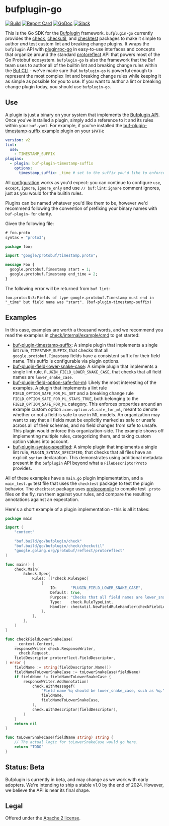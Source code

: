 # bufplugin-go

[![Build](https://github.com/bufbuild/bufplugin-go/actions/workflows/ci.yaml/badge.svg?branch=main)](https://github.com/bufbuild/bufplugin-go/actions/workflows/ci.yaml)
[![Report Card](https://goreportcard.com/badge/buf.build/go/bufplugin)](https://goreportcard.com/report/buf.build/go/bufplugin)
[![GoDoc](https://pkg.go.dev/badge/buf.build/go/bufplugin.svg)](https://pkg.go.dev/buf.build/go/bufplugin)
[![Slack](https://img.shields.io/badge/slack-buf-%23e01563)](https://buf.build/links/slack)

This is the Go SDK for the [Bufplugin](https://github.com/bufbuild/bufplugin) framework.
`bufplugin-go` currently provides the [check](https://pkg.go.dev/buf.build/go/bufplugin/check),
[checkutil](https://pkg.go.dev/buf.build/go/bufplugin/check/checkutil), and
[checktest](https://pkg.go.dev/buf.build/go/bufplugin/check/checktest) packages to make it simple to
author _and_ test custom lint and breaking change plugins. It wraps the `bufplugin` API with
[pluginrpc-go](https://github.com/pluginrpc/pluginrpc-go) in easy-to-use interfaces and concepts
that organize around the standard
[protoreflect](https://pkg.go.dev/google.golang.org/protobuf@v1.34.2/reflect/protoreflect) API that
powers most of the Go Protobuf ecosystem. `bufplugin-go` is also the framework that the Buf team
uses to author all of the builtin lint and breaking change rules within the
[Buf CLI](https://github.com/bufbuild/buf) - we've made sure that `bufplugin-go` is powerful enough
to represent the most complex lint and breaking change rules while keeping it as simple as possible
for you to use. If you want to author a lint or breaking change plugin today, you should use
`bufplugin-go`.

## Use

A plugin is just a binary on your system that implements the
[Bufplugin API](https://buf.build/bufbuild/bufplugin). Once you've installed a plugin, simply add a
reference to it and its rules within your `buf.yaml`. For example, if you've installed the
[buf-plugin-timestamp-suffix](check/internal/example/cmd/buf-plugin-timestamp-suffix) example plugin
on your `$PATH`:

```yaml
version: v2
lint:
  use:
    - TIMESTAMP_SUFFIX
plugins:
  - plugin: buf-plugin-timestamp-suffix
    options:
      timestamp_suffix: _time # set to the suffix you'd like to enforce
```

All [configuration](https://buf.build/docs/configuration/v2/buf-yaml) works as you'd expect: you can
continue to configure `use`, `except`, `ignore`, `ignore_only` and use `// buf:lint:ignore` comment
ignores, just as you would for the builtin rules.

Plugins can be named whatever you'd like them to be, however we'd recommend following the convention
of prefixing your binary names with `buf-plugin-` for clarity.

Given the following file:

```protobuf
# foo.proto
syntax = "proto3";

package foo;

import "google/protobuf/timestamp.proto";

message Foo {
  google.protobuf.Timestamp start = 1;
  google.protobuf.Timestamp end_time = 2;
}
```

The following error will be returned from `buf lint`:

```
foo.proto:8:3:Fields of type google.protobuf.Timestamp must end in "_time" but field name was "start". (buf-plugin-timestamp-suffix)
```

## Examples

In this case, examples are worth a thousand words, and we recommend you read the examples in
[check/internal/example/cmd](check/internal/example/cmd) to get started:

- [buf-plugin-timestamp-suffix](check/internal/example/cmd/buf-plugin-timestamp-suffix): A simple
  plugin that implements a single lint rule, `TIMESTAMP_SUFFIX`, that checks that all
  `google.protobuf.Timestamp` fields have a consistent suffix for their field name. This suffix is
  configurable via plugin options.
- [buf-plugin-field-lower-snake-case](check/internal/example/cmd/buf-plugin-field-lower-snake-case):
  A simple plugin that implements a single lint rule, `PLUGIN_FIELD_LOWER_SNAKE_CASE`, that checks
  that all field names are `lower_snake_case`.
- [buf-plugin-field-option-safe-for-ml](check/internal/example/cmd/buf-plugin-field-option-safe-for-ml):
  Likely the most interesting of the examples. A plugin that implements a lint rule
  `FIELD_OPTION_SAFE_FOR_ML_SET` and a breaking change rule `FIELD_OPTION_SAFE_FOR_ML_STAYS_TRUE`,
  both belonging to the `FIELD_OPTION_SAFE_FOR_ML` category. This enforces properties around an
  example custom option `acme.option.v1.safe_for_ml`, meant to denote whether or not a field is safe
  to use in ML models. An organization may want to say that all fields must be explicitly marked as
  safe or unsafe across all of their schemas, and no field changes from safe to unsafe. This plugin
  would enforce this organization-side. The example shows off implementing multiple rules,
  categorizing them, and taking custom option values into account.
- [buf-plugin-syntax-specified](check/internal/example/cmd/buf-plugin-syntax-specified): A simple
  plugin that implements a single lint rule, `PLUGIN_SYNTAX_SPECIFIED`, that checks that all files
  have an explicit `syntax` declaration. This demonstrates using additional metadata present in the
  `bufplugin` API beyond what a `FileDescriptorProto` provides.

All of these examples have a `main.go` plugin implementation, and a `main_test.go` test file that
uses the `checktest` package to test the plugin behavior. The `checktest` package uses
[protocompile](https://github.com/bufbuild/protocompile) to compile test `.proto` files on the fly,
run them against your rules, and compare the resulting annotations against an expectation.

Here's a short example of a plugin implementation - this is all it takes:

```go
package main

import (
	"context"

	"buf.build/go/bufplugin/check"
	"buf.build/go/bufplugin/check/checkutil"
	"google.golang.org/protobuf/reflect/protoreflect"
)

func main() {
	check.Main(
		&check.Spec{
			Rules: []*check.RuleSpec{
				{
					ID:      "PLUGIN_FIELD_LOWER_SNAKE_CASE",
					Default: true,
					Purpose: "Checks that all field names are lower_snake_case.",
					Type:    check.RuleTypeLint,
					Handler: checkutil.NewFieldRuleHandler(checkFieldLowerSnakeCase, checkutil.WithoutImports()),
				},
			},
		},
	)
}

func checkFieldLowerSnakeCase(
	_ context.Context,
	responseWriter check.ResponseWriter,
	_ check.Request,
	fieldDescriptor protoreflect.FieldDescriptor,
) error {
	fieldName := string(fieldDescriptor.Name())
	fieldNameToLowerSnakeCase := toLowerSnakeCase(fieldName)
	if fieldName != fieldNameToLowerSnakeCase {
		responseWriter.AddAnnotation(
			check.WithMessagef(
				"Field name %q should be lower_snake_case, such as %q.",
				fieldName,
				fieldNameToLowerSnakeCase,
			),
			check.WithDescriptor(fieldDescriptor),
		)
	}
	return nil
}

func toLowerSnakeCase(fieldName string) string {
	// The actual logic for toLowerSnakeCase would go here.
	return "TODO"
}
```

## Status: Beta

Bufplugin is currently in beta, and may change as we work with early adopters. We're intending to
ship a stable v1.0 by the end of 2024. However, we believe the API is near its final shape.

## Legal

Offered under the [Apache 2 license](https://github.com/bufbuild/bufplugin-go/blob/main/LICENSE).
